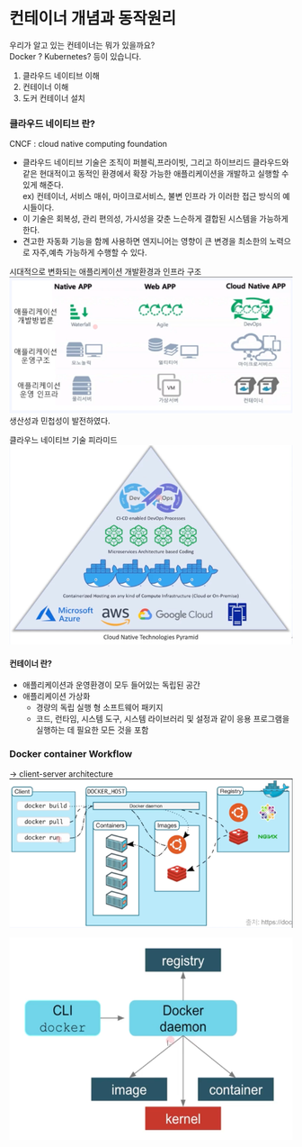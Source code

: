 # 컨테이너 개념과 동작원리
우리가 알고 있는 컨테이너는 뭐가 있을까요? <br>
Docker ? Kubernetes? 등이 있습니다. 

1) 클라우드 네이티브 이해
2) 컨테이너 이해
3) 도커 컨테이너 설치

### 클라우드 네이티브 란?
CNCF : cloud native computing foundation
- 클라우드 네이티브 기술은 조직이 퍼블릭,프라이빗, 그리고 하이브리드 클라우드와 같은 현대적이고 동적인 환경에서 확장 가능한
애플리케이션을 개발하고 실행할 수 있게 해준다.<br>
ex) 컨테이너, 서비스 매쉬, 마이크로서비스, 불변 인프라 가 이러한 접근 방식의 예시들이다.
- 이 기술은 회복성, 관리 편의성, 가시성을 갖춘 느슨하게 결합된 시스템을 가능하게 한다.
- 견고한 자동화 기능을 함께 사용하면 엔지니어는 영향이 큰 변경을 최소한의 노력으로 자주,예측 가능하게 수행할 수 있다.

시대적으로 변화되는 애플리케이션 개발환경과 인프라 구조
![img.png](img.png)
생산성과 민첩성이 발전하였다.

클라우느 네이티브 기술 피라미드
![img_1.png](img_1.png)

#### 컨테이너 란?
- 애플리케이션과 운영환경이 모두 들어있는 독립된 공간
- 애플리케이션 가상화
  - 경량의 독립 실행 형 소프트웨어 패키지
  - 코드, 런타임, 시스템 도구, 시스템 라이브러리 및 설정과 같이 응용 프로그램을 실행하는 데 필요한 모든 것을 포함

  
### Docker container Workflow
-> client-server architecture
![img_3.png](img_3.png)

![img_4.png](img_4.png)

















